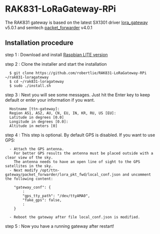 # RAK831-LoRaGateway-RPi
The RAK831 gateway is based on the latest SX1301 driver [lora_gateway](https://github.com/Lora-net/lora_gateway) v5.0.1 and semtech [packet_forwarder](https://github.com/Lora-net/packet_forwarder) v4.0.1  


##	Installation procedure

step 1 : Download and install [Raspbian LITE version](https://www.raspberrypi.org/downloads/raspbian/)


step 2 : Clone the installer and start the installation

      $ git clone https://github.com/robertlie/RAK831-LoRaGateway-RPi ~/rak831-loragateway
      $ cd ~/rak831-loragateway
      $ sudo ./install.sh

step 3 : Next you will see some messages. Just hit the Enter key to keep default or enter your information if you want.

      Hostname [ttn-gateway]:
      Region AS1, AS2, AU, CN, EU, IN, KR, RU, US [EU]:
      Latitude in degrees [0.0]
      Longitude in degrees [0.0]:
      Altitude in meters [0]

step 4 : This step is optional. By default GPS is disabled. If you want to use GPS:

      - Attach the GPS antenna.
        For better GPS results the antenna must be placed outside with a clear view of the sky.
        The antenna needs to have an open line of sight to the GPS satellites in the sky.
      - Next modify /opt/ttn-gateway/packet_forwarder/lora_pkt_fwd/local_conf.json and uncomment the following content:

        "gateway_conf": {
            :
            "gps_tty_path": "/dev/ttyAMA0",
            "fake_gps": false,
            :
        }

      - Reboot the gateway after file local_conf.json is modified.

step 5 : Now you have a running gateway after restart!
